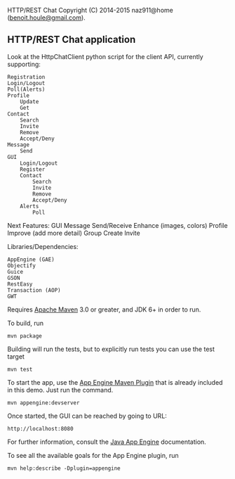 HTTP/REST Chat
Copyright (C) 2014-2015 naz911@home (benoit.houle@gmail.com).

## HTTP/REST Chat application

Look at the HttpChatClient python script for the client API, currently supporting:

    Registration
    Login/Logout
    Poll(Alerts)
    Profile
        Update
        Get
    Contact
        Search
        Invite
        Remove
        Accept/Deny
    Message
        Send
    GUI
        Login/Logout
        Register
        Contact
            Search
            Invite
            Remove
            Accept/Deny
        Alerts
            Poll

Next Features:
    GUI
        Message
            Send/Receive
        Enhance (images, colors)
    Profile
        Improve (add more detail)
    Group
        Create
        Invite

Libraries/Dependencies:

    AppEngine (GAE)
    Objectify
    Guice
    GSON
    RestEasy
    Transaction (AOP)
    GWT

Requires [Apache Maven](http://maven.apache.org) 3.0 or greater, and JDK 6+ in order to run.

To build, run

    mvn package

Building will run the tests, but to explicitly run tests you can use the test target

    mvn test

To start the app, use the [App Engine Maven Plugin](http://code.google.com/p/appengine-maven-plugin/) that is already included in this demo.  Just run the command.

    mvn appengine:devserver

Once started, the GUI can be reached by going to URL:

    http://localhost:8080

For further information, consult the [Java App Engine](https://developers.google.com/appengine/docs/java/overview) documentation.

To see all the available goals for the App Engine plugin, run

    mvn help:describe -Dplugin=appengine
